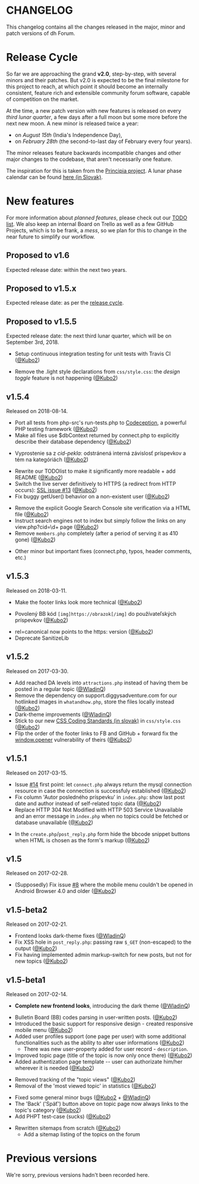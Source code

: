 # CHANGELOG

This changelog contains all the changes released in the major, minor and patch versions of dh Forum.

<!-- committers -->
[0]: https://github.com/Kubo2
[1]: https://github.com/WladinQ


# Release Cycle

So far we are approaching the grand __v2.0__, step-by-step, with several minors and their patches. But v2.0 is expected
to be the final milestone for this project to reach, at which point it should become an internally consistent, feature rich
and extensible community forum software, capable of competition on the market.

At the time, a new patch version with new features is released on every _third lunar quarter_, a few days after a full moon but
some more before the next new moon. A new minor is released twice a year:

* on _August 15th_ (India's Independence Day),
* on _February 28th_ (the second-to-last day of February every four years).

The minor releases feature backwards incompatible changes and other major changes to the codebase, that aren't necessarily one feature.

The inspiration for this is taken from the [Principia project](https://github.com/mockingbirdnest/Principia#readme). A lunar phase calendar can be found [here (in Slovak)](http://kalendar.azet.sk/lunarny/).


# New features

For more information about _planned features_, please check out our [TODO list](TODOlist.md). We also keep an internal
Board on Trello as well as a few GitHub Projects, which is to be frank, a _mess_, so we plan for this to change in the near future to simplify our workflow.


## Proposed to v1.6

Expected release date: within the next two years.


## Proposed to v1.5.x

Expected release date: as per the [release cycle](#release-cycle).


## Proposed to v1.5.5

Expected release date: the next third lunar quarter, which will be on September 3rd, 2018.

+ Setup continuous integration testing for unit tests with Travis CI ([@Kubo2][0])
- Remove the .light style declarations from `css/style.css`: the _design toggle_ feature is not happening ([@Kubo2][0])


## v1.5.4

Released on 2018-08-14.

+ Port all tests from php-src's run-tests.php to [Codeception](https://codeception.com/), a powerful PHP testing framework ([@Kubo2][0])
+ Make all files use $dbContext returned by connect.php to explicitly describe their database dependency ([@Kubo2][0])
- Vyprostenie sa z _cid-pekla_: odstránená interná závislosť príspevkov a tém na kategóriách ([@Kubo2][0])
* Rewrite our TODOlist to make it significantly more readable + add README ([@Kubo2][0])
* Switch the live server definitively to HTTPS (a redirect from HTTP occurs): [SSL issue #13](https://github.com/Kubo2/diggyshelper/issues/13) ([@Kubo2][0])
* Fix buggy getUser() behavior on a non-existent user ([@Kubo2][0])
- Remove the explicit Google Search Console site verification via a HTML file ([@Kubo2][0])
- Instruct search engines not to index but simply follow the links on any view.php?cid=\d+ page ([@Kubo2][0])
- Remove `members.php` completely (after a period of serving it as 410 gone) ([@Kubo2][0])
* Other minor but important fixes (connect.php, typos, header comments, etc.)


## v1.5.3

Released on 2018-03-11.

* Make the footer links look more technical ([@Kubo2][0])
+ Povolený BB kód `[img]https://obrazok[/img]` do používateľských príspevkov ([@Kubo2][0])
* rel=canonical now points to the https: version ([@Kubo2][0])
* Deprecate SanitizeLib


## v1.5.2

Released on 2017-03-30.

* Add reached DA levels into `attractions.php` instead of having them be posted in a regular topic ([@WladinQ][1])
* Remove the dependency on support.diggysadventure.com for our hotlinked images in `whatandhow.php`, store the files locally instead ([@Kubo2][0])
* Dark-theme improvements ([@WladinQ][1])
* Stick to our new [CSS Coding Standards (in slovak)](https://github.com/Kubo2/diggyshelper/wiki/CSS-%C5%A1tylistika-k%C3%B3du) in `css/style.css` ([@Kubo2][0])
* Flip the order of the footer links to FB and GitHub + forward fix the [window.opener](http://jecas.cz/noopener) vulnerability of theirs ([@Kubo2][0])


## v1.5.1

Released on 2017-03-15.

* Issue [#14](https://github.com/Kubo2/diggyshelper/issues/14) first point: let `connect.php` always return the mysql connection resource in case the connection is successfuly established ([@Kubo2][0])
* Fix column 'Autor posledného príspevku' in `index.php`: show last post date and author instead of self-related topic data ([@Kubo2][0])
* Replace HTTP 304 Not Modified with HTTP 503 Service Unavailable and an error message in `index.php` when no topics could be fetched or database unavailable ([@Kubo2][0])
+ In the `create.php`/`post_reply.php` form hide the bbcode snippet buttons when HTML is chosen as the form's markup ([@Kubo2][0])


## v1.5

Released on 2017-02-28.

* (Supposedly) Fix issue [#8](https://github.com/Kubo2/diggyshelper/issues/8) where the mobile menu couldn't be opened in Android Browser 4.0 and older ([@Kubo2][0])


## v1.5-beta2

Released on 2017-02-21.

* Frontend looks dark-theme fixes ([@WladinQ][1])
* Fix XSS hole in `post_reply.php`: passing raw `$_GET` (non-escaped) to the output ([@Kubo2][0])
* Fix having implemented admin markup-switch for new posts, but not for new topics ([@Kubo2][0])


## v1.5-beta1

Released on 2017-02-14.

* **Complete new frontend looks**, introducing the dark theme ([@WladinQ][1])
+ Bulletin Board (BB) codes parsing in user-written posts. ([@Kubo2][0])
+ Introduced the basic support for responsive design - created responsive mobile menu ([@Kubo2][0])
+ Added user profiles support (one page per user) with some additional functionalities such as the ability to alter user informations ([@Kubo2][0])
  * There was new user-property added for user record - `description`.
+ Improved topic page (title of the topic is now only once there) ([@Kubo2][0])
+ Added authentization page template -- user can authorizate him/her wherever it is needed ([@Kubo2][0])
- Removed tracking of the "topic views" ([@Kubo2][0])
- Removal of the 'most viewed topic' in statistics ([@Kubo2][0])
+ Fixed some general minor bugs ([@Kubo2][0] + [@WladinQ][1])
+ The 'Back' ('Späť') button above on topic page now always links to the topic's category ([@Kubo2][0])
+ Add PHPT test-case (sucks) ([@Kubo2][0])
* Rewritten sitemaps from scratch ([@Kubo2][0])
  + Add a sitemap listing of the topics on the forum


# Previous versions

We're sorry, previous versions hadn't been recorded here.
